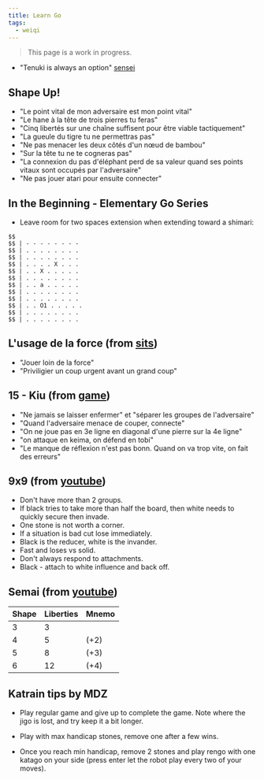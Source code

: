 ```yaml
---
title: Learn Go
tags:
  - weiqi
---
```


> This page is a work in progress.

- "Tenuki is always an option" [sensei](https://senseis.xmp.net/?TenukiIsAlwaysAnOption)

## Shape Up!

- "Le point vital de mon adversaire est mon point vital"
- "Le hane à la tête de trois pierres tu feras"
- "Cinq libertés sur une chaîne suffisent pour être viable tactiquement"
- "La gueule du tigre tu ne permettras pas"
- "Ne pas menacer les deux côtés d'un nœud de bambou"
- "Sur la tête tu ne te cogneras pas"
- "La connexion du pas d'éléphant perd de sa valeur quand ses points vitaux sont occupés par l'adversaire"
- "Ne pas jouer atari pour ensuite connecter"

## In the Beginning - Elementary Go Series

- Leave room for two spaces extension when extending toward a shimari:

```baduk
$$
$$ | - - - - - - - -
$$ | . . . . . . . .
$$ | . . . . . . . .
$$ | . . . . X . . .
$$ | . . X . . . . .
$$ | . . . . . . . .
$$ | . . a . . . . .
$$ | . . . . . . . .
$$ | . . . . . . . .
$$ | . . O1 . . . . .
$$ | . . . . . . . .
$$ | . . . . . . . .

```

## L'usage de la force (from [sits](https://www.youtube.com/watch?v=OAi29u1AAYc))

- "Jouer loin de la force"
- "Priviligier un coup urgent avant un grand coup"

## 15 - Kiu (from [game](https://online-go.com/game/66142760))

- "Ne jamais se laisser enfermer" et "séparer les groupes de l'adversaire"
- "Quand l'adversaire menace de couper, connecte"
- "On ne joue pas en 3e ligne en diagonal d'une pierre sur la 4e ligne"
- "on attaque en keima, on défend en tobi"
- "Le manque de réflexion n'est pas bonn. Quand on va trop vite, on fait des erreurs"

## 9x9 (from [youtube](https://www.youtube.com/watch?v=S9ALLsABPl4))

- Don't have more than 2 groups.
- If black tries to take more than half the board, then white needs to quickly secure then invade.
- One stone is not worth a corner.
- If a situation is bad cut lose immediately.
- Black is the reducer, white is the invander.
- Fast and loses vs solid.
- Don't always respond to attachments.
- Black - attach to white influence and back off.

## Semai (from [youtube](https://www.youtube.com/watch?v=x4mQ3I-JVU8))

| Shape | Liberties | Mnemo |
|-------|-----------|-------|
| 3     | 3         |       |
| 4     | 5         | (+2)  |
| 5     | 8         | (+3)  |
| 6     | 12        | (+4)  |

## Katrain tips by MDZ

- Play regular game and give up to complete the game. Note where the jigo is lost, and try keep it a bit longer.

- Play with max handicap stones, remove one after a few wins.

- Once you reach min handicap, remove 2 stones and play rengo with one katago on your side (press enter let the robot play every two of your moves).
